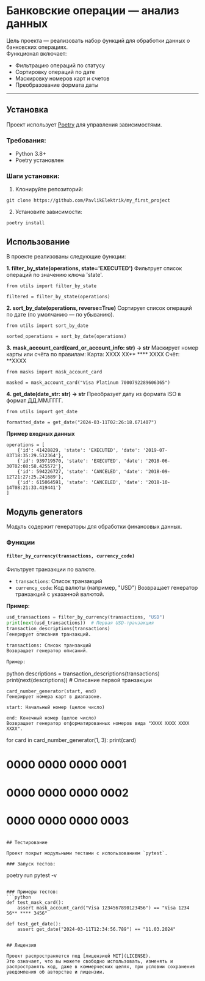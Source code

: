 # Банковские операции — анализ данных

Цель проекта — реализовать набор функций для обработки данных о банковских операциях.  
Функционал включает:
- Фильтрацию операций по статусу
- Сортировку операций по дате
- Маскировку номеров карт и счетов
- Преобразование формата даты

---

## Установка

Проект использует [Poetry](https://python-poetry.org/)  для управления зависимостями.

### Требования:
- Python 3.8+
- Poetry установлен

### Шаги установки:

1. Клонируйте репозиторий:
```
git clone https://github.com/PavlikElektrik/my_first_project
```
2. Установите зависимости:
```
poetry install
```

## Использование

В проекте реализованы следующие функции:

**1. filter_by_state(operations, state='EXECUTED')**
Фильтрует список операций по значению ключа 'state'.
```
from utils import filter_by_state

filtered = filter_by_state(operations)
```
**2. sort_by_date(operations, reverse=True)**
Сортирует список операций по дате (по умолчанию — по убыванию).
```
from utils import sort_by_date

sorted_operations = sort_by_date(operations)
```
**3. mask_account_card(card_or_account_info: str) -> str**
Маскирует номер карты или счёта по правилам:
Карта: XXXX XX** **** XXXX
Счёт: **XXXX
```
from masks import mask_account_card

masked = mask_account_card("Visa Platinum 7000792289606365")
```
**4. get_date(date_str: str) -> str**
Преобразует дату из формата ISO в формат ДД.ММ.ГГГГ.
```
from utils import get_date

formatted_date = get_date("2024-03-11T02:26:18.671407")
```
**Пример входных данных**
```
operations = [
    {'id': 41428829, 'state': 'EXECUTED', 'date': '2019-07-03T18:35:29.512364'},
    {'id': 939719570, 'state': 'EXECUTED', 'date': '2018-06-30T02:08:58.425572'},
    {'id': 594226727, 'state': 'CANCELED', 'date': '2018-09-12T21:27:25.241689'},
    {'id': 615064591, 'state': 'CANCELED', 'date': '2018-10-14T08:21:33.419441'}
]
```
## Модуль generators

Модуль содержит генераторы для обработки финансовых данных.

### Функции

#### `filter_by_currency(transactions, currency_code)`
Фильтрует транзакции по валюте.
- `transactions`: Список транзакций
- `currency_code`: Код валюты (например, "USD")
Возвращает генератор транзакций с указанной валютой.

**Пример:**
```python
usd_transactions = filter_by_currency(transactions, "USD")
print(next(usd_transactions))  # Первая USD-транзакция
transaction_descriptions(transactions)
Генерирует описания транзакций.

transactions: Список транзакций
Возвращает генератор описаний.

Пример:
```
python
descriptions = transaction_descriptions(transactions)
print(next(descriptions))  # Описание первой транзакции
```
card_number_generator(start, end)
Генерирует номера карт в диапазоне.

start: Начальный номер (целое число)

end: Конечный номер (целое число)
Возвращает генератор отформатированных номеров вида "XXXX XXXX XXXX XXXX".
```
for card in card_number_generator(1, 3):
    print(card)
# 0000 0000 0000 0001
# 0000 0000 0000 0002
# 0000 0000 0000 0003
```

## Тестирование

Проект покрыт модульными тестами с использованием `pytest`.

### Запуск тестов:
```
poetry run pytest -v
```

### Примеры тестов:
```python
def test_mask_card():
    assert mask_account_card("Visa 1234567890123456") == "Visa 1234 56** **** 3456"

def test_get_date():
    assert get_date("2024-03-11T12:34:56.789") == "11.03.2024"


## Лицензия

Проект распространяется под [лицензией MIT](LICENSE).  
Это означает, что вы можете свободно использовать, изменять и распространять код, даже в коммерческих целях, при условии сохранения уведомления об авторстве и лицензии.


